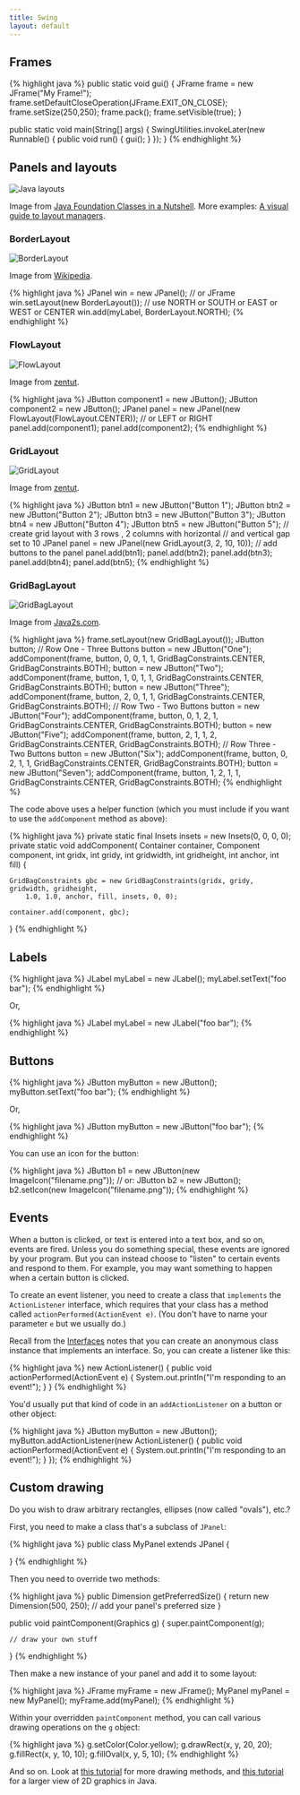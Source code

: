 ```yaml
---
title: Swing
layout: default
---
```


## Frames

{% highlight java %}
public static void gui() {
	JFrame frame = new JFrame("My Frame!");
    frame.setDefaultCloseOperation(JFrame.EXIT_ON_CLOSE);
    frame.setSize(250,250);
    frame.pack();
    frame.setVisible(true);
}

public static void main(String[] args)
{
	SwingUtilities.invokeLater(new Runnable() {
        public void run() {
            gui();
        }
    });
}
{% endhighlight %}

## Panels and layouts

![Java layouts](/images/java-layouts.gif)

Image from [Java Foundation Classes in a Nutshell](http://docstore.mik.ua/orelly/java-ent/jfc/ch02_05.htm). More examples: [A visual guide to layout managers](https://docs.oracle.com/javase/tutorial/uiswing/layout/visual.html).

### BorderLayout

![BorderLayout](/images/border-layout.png)

Image from [Wikipedia](http://commons.wikimedia.org/wiki/File:Java-LayoutManager-BorderLayout.svg).

{% highlight java %}
JPanel win = new JPanel(); // or JFrame
win.setLayout(new BorderLayout());
// use NORTH or SOUTH or EAST or WEST or CENTER
win.add(myLabel, BorderLayout.NORTH);
{% endhighlight %}

### FlowLayout

![FlowLayout](/images/flow-layout.gif)

Image from [zentut](http://www.zentut.com/java-swing/java-swing-flowlayout/).

{% highlight java %}
JButton component1 = new JButton();
JButton component2 = new JButton();
JPanel panel = new JPanel(new FlowLayout(FlowLayout.CENTER)); // or LEFT or RIGHT
panel.add(component1);
panel.add(component2);
{% endhighlight %}

### GridLayout

![GridLayout](/images/grid-layout.gif)

Image from [zentut](http://www.zentut.com/java-swing/java-swing-gridlayout/).

{% highlight java %}
JButton btn1 = new JButton("Button 1");
JButton btn2 = new JButton("Button 2");
JButton btn3 = new JButton("Button 3");
JButton btn4 = new JButton("Button 4");
JButton btn5 = new JButton("Button 5");
// create grid layout with 3 rows , 2 columns with horizontal
// and vertical gap set to 10
JPanel panel = new JPanel(new GridLayout(3, 2, 10, 10));
// add buttons to the panel
panel.add(btn1);
panel.add(btn2);
panel.add(btn3);
panel.add(btn4);
panel.add(btn5);
{% endhighlight %}

### GridBagLayout

![GridBagLayout](/images/grid-bag-layout.png)

Image from [Java2s.com](http://www.java2s.com/Tutorial/Java/0240__Swing/UsingGridBagConstraints.htm).

{% highlight java %}
frame.setLayout(new GridBagLayout());
JButton button;
// Row One - Three Buttons
button = new JButton("One");
addComponent(frame, button, 0, 0, 1, 1, GridBagConstraints.CENTER, GridBagConstraints.BOTH);
button = new JButton("Two");
addComponent(frame, button, 1, 0, 1, 1, GridBagConstraints.CENTER, GridBagConstraints.BOTH);
button = new JButton("Three");
addComponent(frame, button, 2, 0, 1, 1, GridBagConstraints.CENTER, GridBagConstraints.BOTH);
// Row Two - Two Buttons
button = new JButton("Four");
addComponent(frame, button, 0, 1, 2, 1, GridBagConstraints.CENTER, GridBagConstraints.BOTH);
button = new JButton("Five");
addComponent(frame, button, 2, 1, 1, 2, GridBagConstraints.CENTER, GridBagConstraints.BOTH);
// Row Three - Two Buttons
button = new JButton("Six");
addComponent(frame, button, 0, 2, 1, 1, GridBagConstraints.CENTER, GridBagConstraints.BOTH);
button = new JButton("Seven");
addComponent(frame, button, 1, 2, 1, 1, GridBagConstraints.CENTER, GridBagConstraints.BOTH);
{% endhighlight %}

The code above uses a helper function (which you must include if you want to use the `addComponent` method as above):

{% highlight java %}
private static final Insets insets = new Insets(0, 0, 0, 0);
private static void addComponent(
       Container container, Component component,
       int gridx, int gridy, int gridwidth, int gridheight,
       int anchor, int fill) {
       
    GridBagConstraints gbc = new GridBagConstraints(gridx, gridy, gridwidth, gridheight,
        1.0, 1.0, anchor, fill, insets, 0, 0);
        
    container.add(component, gbc);
  }
{% endhighlight %}    


## Labels

{% highlight java %}
JLabel myLabel = new JLabel();
myLabel.setText("foo bar");
{% endhighlight %}

Or,

{% highlight java %}
JLabel myLabel = new JLabel("foo bar");
{% endhighlight %}

## Buttons

{% highlight java %}
JButton myButton = new JButton();
myButton.setText("foo bar");
{% endhighlight %}

Or,

{% highlight java %}
JButton myButton = new JButton("foo bar");
{% endhighlight %}

You can use an icon for the button:

{% highlight java %}
JButton b1 = new JButton(new ImageIcon("filename.png"));
// or:
JButton b2 = new JButton();
b2.setIcon(new ImageIcon("filename.png"));
{% endhighlight %}

## Events

When a button is clicked, or text is entered into a text box, and so on, events are fired. Unless you do something special, these events are ignored by your program. But you can instead choose to "listen" to certain events and respond to them. For example, you may want something to happen when a certain button is clicked.

To create an event listener, you need to create a class that `implements` the `ActionListener` interface, which requires that your class has a method called `actionPerformed(ActionEvent e)`. (You don't have to name your parameter `e` but we usually do.)

Recall from the [Interfaces](/lecture/interfaces.html) notes that you can create an anonymous class instance that implements an interface. So, you can create a listener like this:

{% highlight java %}
new ActionListener() {
    public void actionPerformed(ActionEvent e) {
        System.out.println("I'm responding to an event!");
    }
}
{% endhighlight %}

You'd usually put that kind of code in an `addActionListener` on a button or other object:

{% highlight java %}
JButton myButton = new JButton();
myButton.addActionListener(new ActionListener() {
    public void actionPerformed(ActionEvent e) {
        System.out.println("I'm responding to an event!");
    }
});
{% endhighlight %}

## Custom drawing

Do you wish to draw arbitrary rectangles, ellipses (now called "ovals"), etc.?

First, you need to make a class that's a subclass of `JPanel`:

{% highlight java %}
public class MyPanel extends JPanel {

}
{% endhighlight %}

Then you need to override two methods:

{% highlight java %}
public Dimension getPreferredSize() {
    return new Dimension(500, 250); // add your panel's preferred size
}

public void paintComponent(Graphics g) {
    super.paintComponent(g);
    
    // draw your own stuff
}
{% endhighlight %}

Then make a new instance of your panel and add it to some layout:

{% highlight java %}
JFrame myFrame = new JFrame();
MyPanel myPanel = new MyPanel();
myFrame.add(myPanel);
{% endhighlight %}

Within your overridden `paintComponent` method, you can call various drawing operations on the `g` object:

{% highlight java %}
g.setColor(Color.yellow);
g.drawRect(x, y, 20, 20);
g.fillRect(x, y, 10, 10);
g.fillOval(x, y, 5, 10);
{% endhighlight %}

And so on. Look at [this tutorial](http://docs.oracle.com/javase/tutorial/2d/geometry/index.html) for more drawing methods, and [this tutorial](http://docs.oracle.com/javase/tutorial/2d/index.html) for a larger view of 2D graphics in Java.
